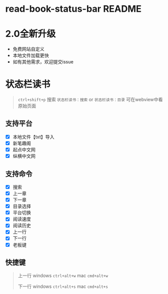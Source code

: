 # read-book-status-bar README


# 2.0全新升级

- 免费网站自定义
- 本地文件加载更快
- 如有其他需求，欢迎提交issue

# 状态栏读书

> `ctrl+shift+p` 搜索 `状态栏读书：搜索` or `状态栏读书：目录` 
> 可在webview中看原始页面

## 支持平台

- [x] 本地文件【txt】导入
- [x] 新笔趣阁
- [x] 起点中文网
- [x] 纵横中文网

## 支持命令

- [x] 搜索
- [x] 上一章
- [x] 下一章
- [x] 目录选择
- [x] 平台切换
- [x] 阅读速度
- [x] 阅读历史
- [x] 上一行
- [x] 下一行
- [x] 老板键

## 快捷键

> 上一行  windows `ctrl+alt+w` mac `cmd+alt+w`
>
> 下一行  windows `ctrl+alt+s` mac `cmd+alt+s`